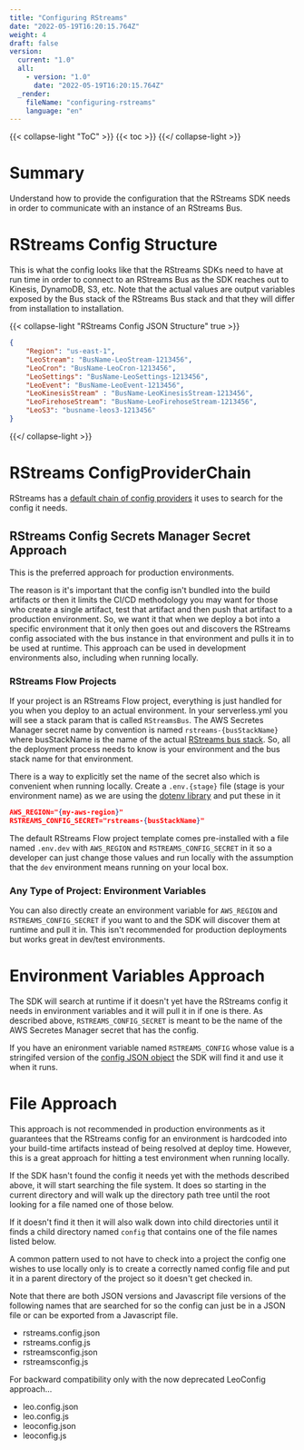 ```yaml
---
title: "Configuring RStreams"
date: "2022-05-19T16:20:15.764Z"
weight: 4
draft: false
version:
  current: "1.0"
  all:
    - version: "1.0"
      date: "2022-05-19T16:20:15.764Z"
  _render:
    fileName: "configuring-rstreams"
    language: "en"
---
```

{{< collapse-light "ToC" >}}
{{< toc  >}}
{{</ collapse-light >}}

# Summary 
Understand how to provide the configuration that the RStreams SDK needs in order to communicate with an instance of an RStreams Bus.

# RStreams Config Structure
This is what the config looks like that the RStreams SDKs need to have at run time in order to connect to an RStreams Bus as the SDK
reaches out to Kinesis, DynamoDB, S3, etc.  Note that the actual values are output variables exposed by the Bus stack of the RStreams Bus
stack and that they will differ from installation to installation.

{{< collapse-light "RStreams Config JSON Structure" true >}}
```json
{
    "Region": "us-east-1", 
    "LeoStream": "BusName-LeoStream-1213456",
    "LeoCron": "BusName-LeoCron-1213456", 
    "LeoSettings": "BusName-LeoSettings-1213456",
    "LeoEvent": "BusName-LeoEvent-1213456", 
    "LeoKinesisStream" : "BusName-LeoKinesisStream-1213456",
    "LeoFirehoseStream": "BusName-LeoFirehoseStream-1213456", 
    "LeoS3": "busname-leos3-1213456"
}
```
{{</ collapse-light >}}

# RStreams ConfigProviderChain
RStreams has a 
[default chain of config providers](https://leoplatform.github.io/Nodejs/classes/lib_rstreams_config_provider_chain.ConfigProviderChain.html#defaultProviders)
it uses to search for the config it needs.

## RStreams Config Secrets Manager Secret Approach
This is the preferred approach for production environments.

The reason is it's important that the config isn't bundled into the build artifacts
or then it limits the CI/CD methodology you may want for those who create a single artifact, test that artifact and then push that artifact to a 
production environment.  So, we want it that when we deploy a bot into a specific environment that it only then goes out and discovers the RStreams
config associated with the bus instance in that environment and pulls it in to be used at runtime.  This approach can be used in development
environments also, including when running locally.

### RStreams Flow Projects
If your project is an RStreams Flow project, everything is just handled for you when you deploy to an actual environment.  In your
serverless.yml you will see a stack param that is called `RStreamsBus`.  The AWS Secretes Manager secret name by convention is named
`rstreams-{busStackName}` where busStackName is the name of the actual [RStreams bus stack](../getting-started/#get-bus-stack-name). 
So, all the deployment process needs to know is your environment and the bus stack name for that environment.

There is a way to explicitly set the name of the secret also which is convenient when running locally.  Create a `.env.{stage}` file 
(stage is your environment name) as we are using the [dotenv library](https://www.npmjs.com/package/dotenv) and put these in it

```json
AWS_REGION="{my-aws-region}"
RSTREAMS_CONFIG_SECRET="rstreams-{busStackName}"
```
The default RStreams Flow project template comes pre-installed with a file named `.env.dev` with `AWS_REGION` and `RSTREAMS_CONFIG_SECRET`
in it so a developer can just change those values and run locally with the assumption that the `dev` environment means running
on your local box.

### Any Type of Project: Environment Variables
You can also directly create an environment variable for `AWS_REGION` and `RSTREAMS_CONFIG_SECRET` if you want to and the SDK
will discover them at runtime and pull it in.  This isn't recommended for production deployments but works great in dev/test environments.

# Environment Variables Approach
The SDK will search at runtime if it doesn't yet have the RStreams config it needs in environment variables and it will pull it in if 
one is there.  As described above, `RSTREAMS_CONFIG_SECRET` is meant to be the name of the AWS Secretes Manager secret that has the config.

If you have an enironment variable named `RSTREAMS_CONFIG` whose value is a stringifed version of the [config JSON object](#rstreams-config-json-structure)
the SDK will find it and use it when it runs.

# File Approach
This approach is not recommended in production environments as it guarantees that the RStreams config for an environment is hardcoded
into your build-time artifacts instead of being resolved at deploy time.  However, this is a great approach for hitting a test environment
when running locally.

If the SDK hasn't found the config it needs yet with the methods described above, it will start searching the file system.  It does so
starting in the current directory and will walk up the directory path tree until the root looking for a file named one of those below.

If it doesn't find it then it will also walk down into child directories until it finds a child directory named `config` that contains
one of the file names listed below.

A common pattern used to not have to check into a project the config one wishes to use locally only is to create a correctly named
config file and put it in a parent directory of the project so it doesn't get checked in.

Note that there are both JSON versions and 
Javascript file versions of the following names that are searched for so the config can just be in a JSON file or can be exported from
a Javascript file.

* rstreams.config.json
* rstreams.config.js
* rstreamsconfig.json
* rstreamsconfig.js

For backward compatibility only with the now deprecated LeoConfig approach...
* leo.config.json
* leo.config.js
* leoconfig.json
* leoconfig.js


